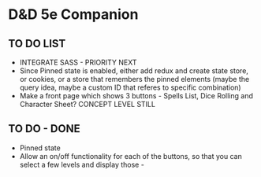 # D&D 5e Companion

## TO DO LIST
- INTEGRATE SASS - PRIORITY NEXT
- Since Pinned state is enabled, either add redux and create state store, or cookies, or a store that remembers the pinned elements (maybe the query idea, maybe a custom ID that referes to specific combination)
- Make a front page which shows 3 buttons - Spells List, Dice Rolling and Character Sheet? CONCEPT LEVEL STILL

## TO DO - DONE
- Pinned state
- Allow an on/off functionality for each of the buttons, so that you can select a few levels and display those -